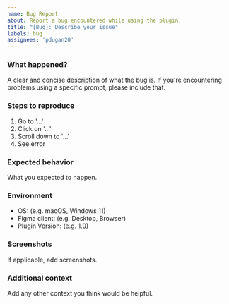 ```yaml
---
name: Bug Report
about: Report a bug encountered while using the plugin.
title: "[Bug]: Describe your issue"
labels: bug
assignees: 'pdugan20'
---
```


### What happened?

A clear and concise description of what the bug is. If you're encountering problems using a specific prompt, please include that.

### Steps to reproduce

1. Go to '...'
2. Click on '...'
3. Scroll down to '...'
4. See error

### Expected behavior

What you expected to happen.

### Environment

- OS: (e.g. macOS, Windows 11)
- Figma client: (e.g. Desktop, Browser)
- Plugin Version: (e.g. 1.0)

### Screenshots

If applicable, add screenshots.

### Additional context

Add any other context you think would be helpful.
